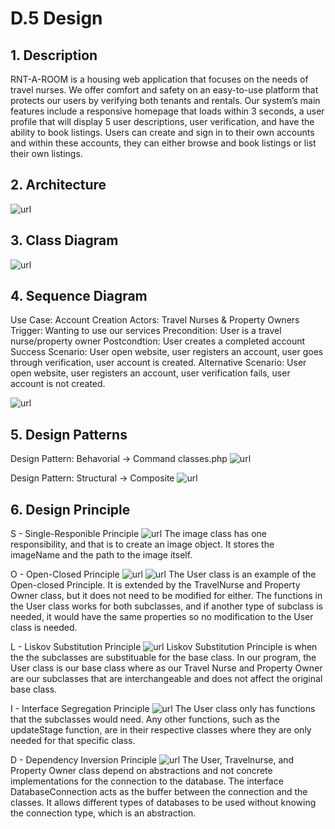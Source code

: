 # D.5 Design
## 1. Description
RNT-A-ROOM is a housing web application that focuses on the needs of travel nurses. We offer comfort and safety on an easy-to-use platform that protects our users by verifying both tenants and rentals. Our system’s main features include a responsive homepage that loads within 3 seconds, a user profile that will display 5 user descriptions, user verification, and have the ability to book listings. Users can create and sign in to their own accounts and within these accounts, they can either browse and book listings or list their own listings.

## 2. Architecture
![url](images/architecture_uml.png)

## 3. Class Diagram
![url](images/classdiagram.drawio.png)

## 4. Sequence Diagram
Use Case: Account Creation 
Actors: Travel Nurses & Property Owners 
Trigger: Wanting to use our services 
Precondition: User is a travel nurse/property owner 
Postcondtion: User creates a completed account 
Success Scenario: User open website, user registers an account, user goes through verification, user account is created. 
Alternative Scenario: User open website, user registers an account, user verification fails, user account is not created.

![url](images/sequence_diagram.png)

## 5. Design Patterns
Design Pattern: Behavorial -> Command
classes.php
![url](images/command_design.png)

Design Pattern: Structural -> Composite
![url](images/compositeDiagram.png)

## 6. Design Principle 
S - Single-Responible Principle
![url](images/single-responsibility.png)
The image class has one responsibility, and that is to create an image object. It stores the imageName and the path to the image itself.

O - Open-Closed Principle
![url](images/open-closed.png)
![url](images/open-closed2.png)
The User class is an example of the Open-closed Principle. It is extended by the TravelNurse and Property Owner class, but it does not need to be modified for either. The functions in the User class works for both subclasses, and if another type of subclass is needed, it would have the same properties so no modification to the User class is needed.

L - Liskov Substitution Principle
![url](images/Liskov-substitution.png)
Liskov Substitution Principle is when the the subclasses are substituable for the base class. In our program, the User class is our base class where as our Travel Nurse and Property Owner are our subclasses that are interchangeable and does not affect the original base class.


I - Interface Segregation Principle
![url](images/open-closed.png)
The User class only has functions that the subclasses would need. Any other functions, such as the updateStage function, are in their respective classes where they are only needed for that specific class.

D - Dependency Inversion Principle
![url](images/DIP.png)
The User, Travelnurse, and Property Owner class depend on abstractions and not concrete implementations for the connection to the database. The interface DatabaseConnection acts as the buffer between the connection and the classes. It allows different types of databases to be used without knowing the connection type, which is an abstraction.
